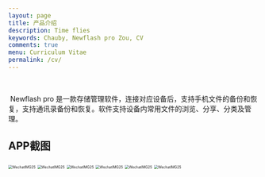 ```yaml
---
layout: page
title: 产品介绍
description: Time flies
keywords: Chauby, Newflash pro Zou, CV
comments: true
menu: Curriculum Vitae
permalink: /cv/
---
```

<br>

​           Newflash pro 是一款存储管理软件，连接对应设备后，支持手机文件的备份和恢复，支持通讯录备份和恢复。软件支持设备内常用文件的浏览、分享、分类及管理。

##  APP截图



<img src="/Users/diwang/Documents/NewflashPro.github.io/images/posts/blog/WechatIMG25.jpeg" alt="WechatIMG25" style="zoom:50%;" />

<img src="/Users/diwang/Documents/NewflashPro.github.io/images/posts/blog/WechatIMG36.jpeg" alt="WechatIMG25" style="zoom:50%;" />

<img src="/Users/diwang/Documents/NewflashPro.github.io/images/posts/blog/WechatIMG39.jpeg" alt="WechatIMG25" style="zoom:50%;" />

<img src="/Users/diwang/Documents/NewflashPro.github.io/images/posts/blog/WechatIMG41.jpeg" alt="WechatIMG25" style="zoom:50%;" />

<img src="/Users/diwang/Documents/NewflashPro.github.io/images/posts/blog/WechatIMG35.jpeg" alt="WechatIMG25" style="zoom:50%;" />

<img src="/Users/diwang/Documents/NewflashPro.github.io/images/posts/blog/WechatIMG34.jpeg" alt="WechatIMG25" style="zoom:50%;" />
